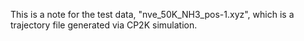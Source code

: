 This is a note for the test data, "nve_50K_NH3_pos-1.xyz", which is a trajectory file generated via CP2K simulation.
